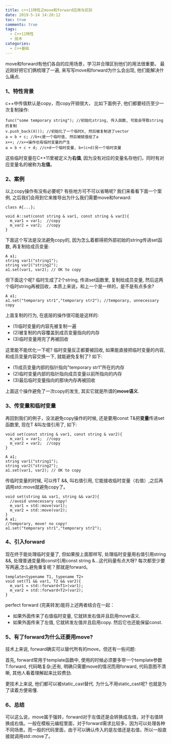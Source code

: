 ```yaml
---
title: c++11特性之move和forward应用与区别  
date: 2019-5-14 14:20:12   
toc: true   
comments: true   
tags:
  - C++11特性
  - 技术   
categories:   
  - C++基础
---
```


move和forward有他们各自的应用场景，学习并合理区别他们的用法很重要。
最近刚好把它们俩梳理了一遍, 来写写move和forward为什么会出现, 他们能解决什么痛点.
<!--more-->

### 1、特性背景
c++中传值默认是copy，而copy开销很大， 比如下面例子, 他们都要经历至少一次复制操作:

```
func("some temporary string"); //初始化string, 传入函数, 可能会导致string的复制
v.push_back(X()); //初始化了一个临时X, 然后被复制进了vector
a = b + c; //b+c是一个临时值, 然后被赋值给了a
x++; //x++操作也有临时变量的产生
a = b + c + d; //c+d一个临时变量, b+(c+d)另一个临时变量
```
这些临时变量在C++11里被定义为**右值**, 因为没有对应的变量名存他们，同时有对应变量名的被称为**左值**。

### 2、案例
以上copy操作有没有必要呢? 有些地方可不可以省略呢? 我们来看看下面一个案例, 之后我们会用到它来推导出为什么我们需要move和forward:

```
class A{...};

void A::set(const string & var1, const string & var2){
  m_var1 = var1;  //copy
  m_var2 = var2;  //copy
}
```
下面这个写法是没法避免copy的, 因为怎么着都得把外部初始的string传进set函数, 再复制给成员变量:

```
A a1;
string var1("string1");
string var2("string2");
a1.set(var1, var2); // OK to copy
```

但下面这个呢? 临时生成了2个string, 传进set函数里, 复制给成员变量, 然后这两个临时string再被回收，本质上来说，和上一个是一样的，是不是有点多余?

```
A a1;
a1.set("temporary str1","temporary str2"); //temporary, unnecessary copy
```

上面复制的行为, 在底层的操作很可能是这样的:
- (1)临时变量的内容先被复制一遍
- (2)被复制的内容覆盖到成员变量指向的内存
- (3)临时变量用完了再被回收

这里能不能优化一下呢? 临时变量反正都要被回收, 如果能直接把临时变量的内容, 和成员变量内容交换一下, 就能避免复制了? 如下:
- (1)成员变量内部的指针指向"temporary str1"所在的内存
- (2)临时变量内部的指针指向成员变量以前所指向的内存
- (3)最后临时变量指向的那块内存再被回收

上面这个操作避免了一次copy的发生, 其实它就是所谓的**move语义**.

### 3、传变量和临时变量
再回到我们的例子，没法避免copy操作的时候, 还是要用const T&把**变量**传进set函数里, 现在T &叫左值引用了, 如下:
```
void set(const string & var1, const string & var2){
  m_var1 = var1;  //copy
  m_var2 = var2;  //copy
}

A a1;
string var1("string1");
string var2("string2");
a1.set(var1, var2); // OK to copy
```
传临时变量的时候, 可以传T &&, 叫右值引用, 它能接收临时变量（右值）,之后再调用std::move就避免copy了。

```
void set(string && var1, string && var2){
  //avoid unnecessary copy!
  m_var1 = std::move(var1);  
  m_var2 = std::move(var2);
}
A a1;
//temporary, move! no copy!
a1.set("temporary str1","temporary str2");
```

### 4、引入forward
现在终于能处理临时变量了, 但如果按上面那样写, 处理临时变量用右值引用string &&, 处理普通变量用const引用const string &...这代码量有点大呀? 每次都至少要写两遍,怎么避免重复呢？那就是forward。

```
template<typename T1, typename T2>
void set(T1 && var1, T2 && var2){
  m_var1 = std::forward<T1>(var1);
  m_var2 = std::forward<T2>(var2);
}
```
perfect forward (完美转发)能将上述两者结合在一起：
- 如果外面传来了右值临时变量, 它就转发右值并且启用move语义.
- 如果外面传来了左值, 它就转发左值并且启用copy. 然后它也还能保留const.

### 5、有了forward为什么还要用move?
技术上来说, forward确实可以替代所有的move，但还有一些问题:

首先, forward常用于template函数中, 使用的时候必须要多带一个template参数T:forward<T>, 代码略复杂;还有, 明确只需要move的情况而用forward, 代码意图不清晰, 其他人看着理解起来比较费劲.

更技术上来说, 他们都可以被static\_cast替代. 为什么不用static_cast呢? 也就是为了读着方便易懂.

### 6、总结
可以这么说，move属于强转，forward对于左值还是会转换成左值，对于右值转换成右值。一般在模板元编程里面，对于forward需求比较多，因为可以处理各种不同场景。而一般的代码里面，由于可以确认传入的是左值还是右值，所以一般直接就调用std::move了。

